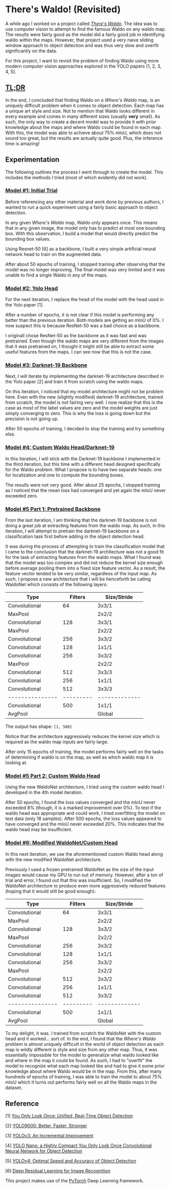 # There's Waldo! (Revisited)

A while ago I worked on a project called [*There's Waldo*](https://github.com/antoniojkim/WheresWaldo). The idea was to use computer vision to attempt to find the famous Waldo on any waldo map. The results were fairly good as the model did a fairly good job in identifying waldo within the maps. However, that project used a very naive sliding window approach to object detection and was thus very slow and overfit significantly on the data.

For this project, I want to revisit the problem of finding Waldo using more modern computer vision approaches explored in the YOLO papers [1, 2, 3, 4, 5].

## [TL;DR](https://github.com/antoniojkim/WheresWaldo-YoloV3/tree/master/model/final_model.ipynb)

In the end, I concluded that finding Waldo on a *Where's Waldo* map, is an uniquely difficult problem when it comes to object detection. Each map has a unique art style and size. Not to mention that Waldo looks different in every example and comes in many different sizes (usually **very** small). As such, the only way to create a decent model was to provide it with prior knowledge about the maps and where Waldo could be found in each map. With this, the model was able to achieve about 75% mIoU, which does not sound too great, but the results are actually quite good. Plus, the inference time is amazing!

## Experimentation

The following outlines the process I went through to create the model. This includes the methods I tried (most of which evidently did not work).

### [Model #1: Initial Trial](https://github.com/antoniojkim/WheresWaldo-YoloV3/tree/master/model/model_v1.ipynb)

Before referencing any other material and work done by previous authors, I wanted to run a quick experiment using a fairly basic approach to object detection.

In any given *Where's Waldo* map, Waldo only appears once. This means that in any given image, the model only has to predict at most one bounding box. With this observation, I build a model that would directly predict the bounding box values.

Using Resnet-50 [6] as a backbone, I built a very simple artificial neural network head to train on the augmented data.

After about 50 epochs of training, I stopped training after observing that the model was no longer improving. The final model was very limited and it was unable to find a single Waldo in any of the maps.

### [Model #2: Yolo Head](https://github.com/antoniojkim/WheresWaldo-YoloV3/tree/master/model/model_v2.ipynb)

For the next iteration, I replace the head of the model with the head used in the Yolo paper [1].

After a number of epochs, it is not clear if this model is performing any better than the previous iteration. Both models are getting an mIoU of 0%. I now suspect this is because ResNet-50 was a bad choice as a backbone.

I originall chose ResNet-50 as the backbone as it was fast and was pretrained. Even though the waldo maps are very different from the images that it was pretrained on, I thought it might still be able to extract some useful features from the maps. I can see now that this is not the case.

### [Model #3: Darknet-19 Backbone](https://github.com/antoniojkim/WheresWaldo-YoloV3/tree/master/model/model_v3.ipynb)

Next, I will iterate by implementing the darknet-19 architecture described in the Yolo paper [2] and train it from scratch using the waldo maps.

On this iteration, I noticed that my model architecture might not be problem here. Even with the new (slightly modified) darknet-19 architecture, trained from scratch, the model is not fairing very well. I now realize that this is the case as most of the label values are zero and the model weights are just simply converging to zero. This is why the loss is going down but the precision is not going up.

After 50 epochs of training, I decided to stop the training and try something else.

### [Model #4: Custom Waldo Head/Darknet-19](https://github.com/antoniojkim/WheresWaldo-YoloV3/tree/master/model/model_v4.ipynb)

In this iteration, I will stick with the Darknet-19 backbone I implemented in the third iteration, but this time with a different head designed specifically for the Waldo problem. What I propose is to have two separate heads: one for localization and one to compute the bounding boxes.

The results were not very good. After about 25 epochs, I stopped training as I noticed that the mean loss had converged and yet again the mIoU never exceeded zero.

### [Model #5 Part 1: Pretrained Backbone](https://github.com/antoniojkim/WheresWaldo-YoloV3/tree/master/model/model_v5_pretrain.ipynb)

From the last iteration, I am thinking that the darknet-19 backbone is not doing a great job at extracting features from the waldo map. As such, in this iteration, I will attempt to pretrain the darknet-19 backbone on a classification task first before adding in the object detection head.

It was during the process of attempting to train the classification model that I came to the conclusion that the darknet-19 architecture was not a good fit for the task of extracting features from the waldo maps. What I found was that the model was too complex and did not reduce the kernel size enough before average pooling them into a fixed size feature vector. As a result, the feature vector tended to be very similar, regardless of the input map. As such, I propose a new architecture that I will be henceforth be calling WaldoNet which consists of the following layers:

| Type          | Filters | Size/Stride |
|---------------|---------|-------------|
| Convolutional | 64      | 3x3/1       |
| MaxPool       |         | 2x2/2       |
| Convolutional | 128     | 3x3/1       |
| MaxPool       |         | 2x2/2       |
| Convolutional | 256     | 3x3/2       |
| Convolutional | 128     | 1x1/1       |
| Convolutional | 256     | 3x3/2       |
| MaxPool       |         | 2x2/2       |
| Convolutional | 512     | 3x3/3       |
| Convolutional | 256     | 1x1/1       |
| Convolutional | 512     | 3x3/3       |
|---------------|---------|-------------|
| Convolutional | 500     | 1x1/1       |
| AvgPool       |         | Global      |

The output has shape: `[1, 500]`

Notice that the architecture aggressively reduces the kernel size which is required as the waldo map inputs are fairly large.

After only 15 epochs of training, the model performs fairly well on the tasks of determining if waldo is on the map, as well as which waldo map it is looking at.

### [Model #5 Part 2: Custom Waldo Head](https://github.com/antoniojkim/WheresWaldo-YoloV3/tree/master/model/model_v5.ipynb)

Using the new WaldoNet architecture, I tried using the custom waldo head I developed in the 4th model iteration.

After 50 epochs, I found the loss values converged and the mIoU never exceeded 8% (though, it is a marked improvement over 0%). To test if the waldo head was appropriate and could work, I tried overfitting the model on test data (only 18 samples). After 500 epochs, the loss values appeared to have converged and the mIoU never exceeded 20%. This indicates that the waldo head may be insufficient.

### [Model #6: Modified WaldoNet/Custom Head](https://github.com/antoniojkim/WheresWaldo-YoloV3/tree/master/model/model_v6.ipynb)

In this next iteration, we use the aforementioned custom Waldo head along with the new modified WaldoNet architecture.

Previously I used a frozen pretrained WaldoNet as the size of the input images would cause my GPU to run out of memory. However, after a ton of trial and error, I found out that this was insufficient. So, I modified the WaldoNet architecture to produce even more aggressively reduced features (hoping that it would still be good enough):

| Type          | Filters | Size/Stride |
|---------------|---------|-------------|
| Convolutional | 64      | 3x3/1       |
| MaxPool       |         | 2x2/2       |
| Convolutional | 128     | 3x3/2       |
| MaxPool       |         | 2x2/2       |
| Convolutional | 256     | 3x3/2       |
| Convolutional | 128     | 1x1/1       |
| Convolutional | 256     | 3x3/2       |
| MaxPool       |         | 2x2/2       |
| Convolutional | 512     | 3x3/2       |
| Convolutional | 256     | 1x1/1       |
| Convolutional | 512     | 3x3/2       |
|---------------|---------|-------------|
| Convolutional | 500     | 1x1/1       |
| AvgPool       |         | Global      |

To my delight, it was. I trained from scratch the WaldoNet with the custom head and it worked... sort of. In the end, I found that the *Where's Waldo* problem is almost uniquely difficult in the world of object detection as each map is wildly different is style and size from any other map. Thus, it was essentially impossible for the model to generalize what waldo looked like and where in the map it could be found. As such, I had to "overfit" the model to recognize what each map looked like and had to give it some prior knowledge about where Waldo would be in the map. From this, after many hundreds of epochs of training, I was able to train the model to about 75% mIoU which it turns out performs fairly well on all the Waldo maps in the dataset.

## Reference

[1] [You Only Look Once: Unified, Real-Time Object Detection](https://arxiv.org/pdf/1506.02640.pdf)

[2] [YOLO9000: Better, Faster, Stronger](https://arxiv.org/pdf/1612.08242.pdf)

[3] [YOLOv3: An Incremental Improvement](https://pjreddie.com/media/files/papers/YOLOv3.pdf)

[4] [YOLO Nano: a Highly Compact You Only Look Once Convolutional Neural Network for Object Detection](https://arxiv.org/pdf/1910.01271.pdf)

[5] [YOLOv4: Optimal Speed and Accuracy of Object Detection](https://arxiv.org/pdf/2004.10934.pdf)

[6] [Deep Residual Learning for Image Recognition](https://arxiv.org/pdf/1512.03385.pdf)

This project makes use of the [PyTorch](https://pytorch.org/) Deep Learning framework.
